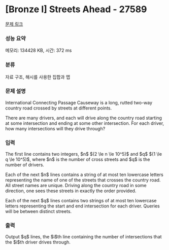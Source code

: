 # [Bronze I] Streets Ahead - 27589 

[문제 링크](https://www.acmicpc.net/problem/27589) 

### 성능 요약

메모리: 134428 KB, 시간: 372 ms

### 분류

자료 구조, 해시를 사용한 집합과 맵

### 문제 설명

<p>International Connecting Passage Causeway is a long, rutted two-way country road crossed by streets at different points.</p>

<p>There are many drivers, and each will drive along the country road starting at some intersection and ending at some other intersection. For each driver, how many intersections will they drive through?</p>

### 입력 

 <p>The first line contains two integers, $n$ $(2 \le n \le 10^5)$ and $q$ $(1 \le q \le 10^5)$, where $n$ is the number of cross streets and $q$ is the number of drivers.</p>

<p>Each of the next $n$ lines contains a string of at most ten lowercase letters representing the name of one of the streets that crosses the country road. All street names are unique. Driving along the country road in some direction, one sees these streets in exactly the order provided.</p>

<p>Each of the next $q$ lines contains two strings of at most ten lowercase letters representing the start and end intersection for each driver. Queries will be between distinct streets.</p>

### 출력 

 <p>Output $q$ lines, the $i$th line containing the number of intersections that the $i$th driver drives through.</p>

